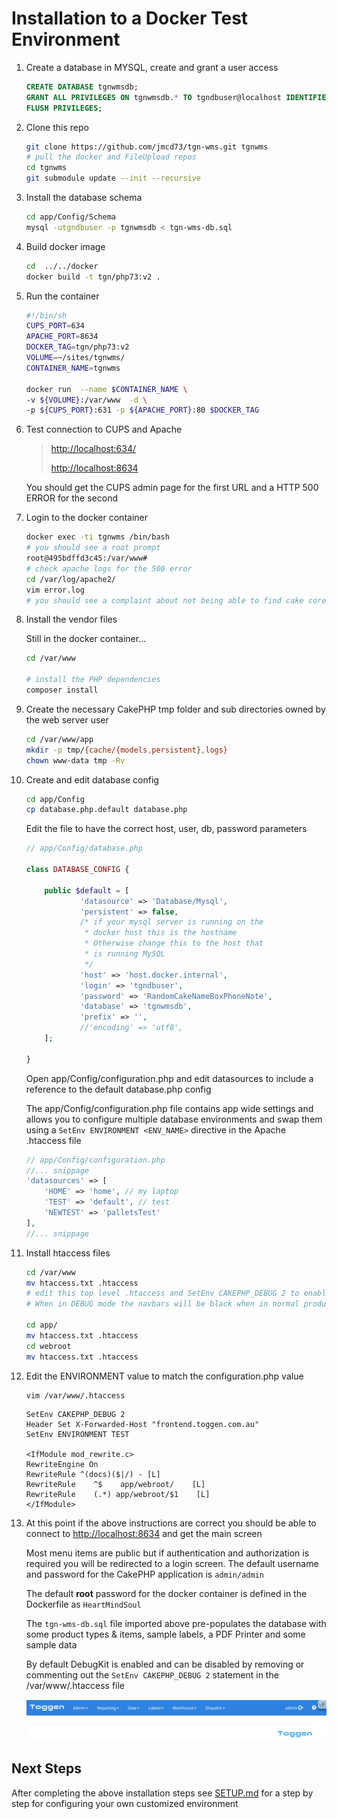 # Installation to a Docker Test Environment
1. Create a database in MYSQL, create and grant a user access
    ```sql
    CREATE DATABASE tgnwmsdb;
    GRANT ALL PRIVILEGES ON tgnwmsdb.* TO tgndbuser@localhost IDENTIFIED BY 'RandomCakeNameBoxPhoneNote';
    FLUSH PRIVILEGES;
    ```
2. Clone this repo
    ```sh
    git clone https://github.com/jmcd73/tgn-wms.git tgnwms
    # pull the docker and FileUpload repos
    cd tgnwms
    git submodule update --init --recursive
    ```
3. Install the database schema
    ```sh
    cd app/Config/Schema
    mysql -utgndbuser -p tgnwmsdb < tgn-wms-db.sql
    ```
4. Build docker image
    ```sh
    cd  ../../docker
    docker build -t tgn/php73:v2 .
    ```
5. Run the container
    ```sh
    #!/bin/sh
    CUPS_PORT=634
    APACHE_PORT=8634
    DOCKER_TAG=tgn/php73:v2
    VOLUME=~/sites/tgnwms/
    CONTAINER_NAME=tgnwms

    docker run  --name $CONTAINER_NAME \
    -v ${VOLUME}:/var/www  -d \
    -p ${CUPS_PORT}:631 -p ${APACHE_PORT}:80 $DOCKER_TAG
    ```
6. Test connection to CUPS and Apache
    > [http://localhost:634/](http://localhost:634/)
    >
    > [http://localhost:8634](http://localhost:8634)

    You should get the CUPS admin page for the first URL and a HTTP 500 ERROR for the second

6. Login to the docker container
    ```sh
    docker exec -ti tgnwms /bin/bash
    # you should see a root prompt
    root@495bdffd3c45:/var/www#
    # check apache logs for the 500 error
    cd /var/log/apache2/
    vim error.log
    # you should see a complaint about not being able to find cake core
    ```
7. Install the vendor files

    Still in the docker container...

    ```sh
    cd /var/www

    # install the PHP dependencies
    composer install
    ```
8. Create the necessary CakePHP tmp folder and sub directories owned by the web server user
    ```sh
    cd /var/www/app
    mkdir -p tmp/{cache/{models,persistent},logs}
    chown www-data tmp -Rv
    ```
9. Create and edit database config
    ```sh
    cd app/Config
    cp database.php.default database.php
    ```
    Edit the file to have the correct host, user, db, password parameters

    ```php
    // app/Config/database.php

    class DATABASE_CONFIG {

        public $default = [
                'datasource' => 'Database/Mysql',
                'persistent' => false,
                /* if your mysql server is running on the
                 * docker host this is the hostname
                 * Otherwise change this to the host that
                 * is running MySQL
                 */
                'host' => 'host.docker.internal',
                'login' => 'tgndbuser',
                'password' => 'RandomCakeNameBoxPhoneNote',
                'database' => 'tgnwmsdb',
                'prefix' => '',
                //'encoding' => 'utf8',
        ];

    }
    ```
    Open app/Config/configuration.php and edit datasources to include a reference to the default database.php config

    The app/Config/configuration.php file contains app wide settings and allows you to configure multiple database environments and swap them using a `SetEnv ENVIRONMENT <ENV_NAME>` directive in the Apache .htaccess file

    ```php
    // app/Config/configuration.php
    //... snippage
    'datasources' => [
        'HOME' => 'home', // my laptop
        'TEST' => 'default', // test
        'NEWTEST' => 'palletsTest'
    ],
    //... snippage
    ```
1. Install htaccess files
    ```sh
    cd /var/www
    mv htaccess.txt .htaccess
    # edit this top level .htaccess and SetEnv CAKEPHP_DEBUG 2 to enable DebugKit or 0 to disable
    # When in DEBUG mode the navbars will be black when in normal production mode the navbars will be blue

    cd app/
    mv htaccess.txt .htaccess
    cd webroot
    mv htaccess.txt .htaccess
    ```
1. Edit the ENVIRONMENT value to match the configuration.php value
    ```sh
    vim /var/www/.htaccess
    ```
    ```apacheconf
    SetEnv CAKEPHP_DEBUG 2
    Header Set X-Forwarded-Host "frontend.toggen.com.au"
    SetEnv ENVIRONMENT TEST

    <IfModule mod_rewrite.c>
    RewriteEngine On
    RewriteRule ^(docs)($|/) - [L]
    RewriteRule    ^$    app/webroot/    [L]
    RewriteRule    (.*) app/webroot/$1    [L]
    </IfModule>
    ```
1. At this point if the above instructions are correct you should be able to connect to [http://localhost:8634](http://localhost:8634) and get the main screen

    Most menu items are public but if authentication and authorization is required you will be redirected to a login screen. The default username and password for the CakePHP application is `admin/admin`

    The default **root** password for the docker container is defined in the Dockerfile as `HeartMindSoul`

    The `tgn-wms-db.sql` file imported above pre-populates the database with some product types & items, sample labels, a PDF Printer and some sample data

    By default DebugKit is enabled and can be disabled by removing or commenting out the `SetEnv CAKEPHP_DEBUG 2` statement in the /var/www/.htaccess file

    ![Home Screen](images/010-main.png)

## Next Steps
After completing the above installation steps see [SETUP.md](SETUP.md) for a step by step for configuring your own customized environment
